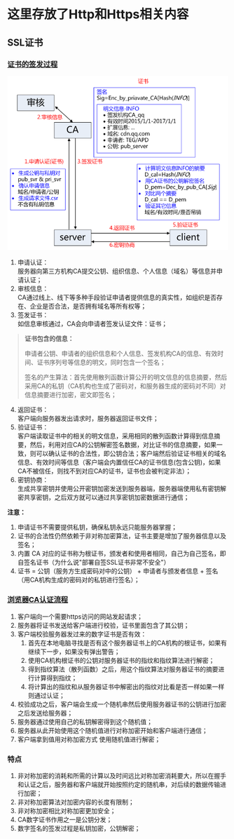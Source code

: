 # 这里存放了Http和Https相关内容


## SSL证书

### [证书的签发过程](https://www.cnblogs.com/xdyixia/p/11610102.html)

![20220413102628](https://raw.githubusercontent.com/neicun1024/PicBed/main/images_for_markdown/20220413102628.png)

1. 申请认证：<br>服务器向第三方机构CA提交公钥、组织信息、个人信息（域名）等信息并申请认证；
2. 审核信息：<br>CA通过线上、线下等多种手段验证申请者提供信息的真实性，如组织是否存在、企业是否合法，是否拥有域名等所有权等；
3. 签发证书：<br>如信息审核通过，CA会向申请者签发认证文件：证书；

> **证书包含的信息：**
> 
> 申请者公钥、申请者的组织信息和个人信息、签发机构CA的信息、有效时间、证书序列号等信息的明文，同时包含一个签名；
> 
> 签名的产生算法：首先使用散列函数计算公开的明文信息的信息摘要，然后采用CA的私钥（CA机构也生成了密码对，和服务器生成的密码对不同）对信息摘要进行加密，密文即签名；

4. 返回证书：<br>客户端向服务器发出请求时，服务器返回证书文件；
5. 验证证书：<br>客户端读取证书中的相关的明文信息，采用相同的散列函数计算得到信息摘要，然后，利用对应CA的公钥解密签名数据，对比证书的信息摘要，如果一致，则可以确认证书的合法性，即公钥合法；客户端然后验证证书相关的域名信息、有效时间等信息（客户端会内置信任CA的证书信息(包含公钥)，如果CA不被信任，则找不到对应CA的证书，证书也会被判定非法）；
6. 密钥协商：<br>生成共享密钥并使用公开密钥加密发送到服务器端，服务器端使用私有密钥解密共享密钥，之后双方就可以通过共享密钥加密数据进行通信；

**注意：**
1. 申请证书不需要提供私钥，确保私钥永远只能服务器掌握；
2. 证书的合法性仍然依赖于非对称加密算法，证书主要是增加了服务器信息以及签名；
3. 内置 CA 对应的证书称为根证书，颁发者和使用者相同，自己为自己签名，即自签名证书（为什么说"部署自签SSL证书非常不安全"）
4. 证书 = 公钥（服务方生成密码对中的公钥） + 申请者与颁发者信息 + 签名（用CA机构生成的密码对的私钥进行签名）；


### [浏览器CA认证流程](https://blog.csdn.net/u010164190/article/details/104582419)

1. 客户端向一个需要https访问的网站发起请求；
2. 服务器将证书发送给客户端进行校验，证书里面包含了其公钥；
3. 客户端校验服务器发过来的数字证书是否有效：
   1. 首先在本地电脑寻找是否有这个服务器证书上的CA机构的根证书，如果有继续下一步，如果没有弹出警告；
   2. 使用CA机构根证书的公钥对服务器证书的指纹和指纹算法进行解密；
   3. 得到指纹算法（散列函数）之后，用这个指纹算法对服务器证书的摘要进行计算得到指纹；
   4. 将计算出的指纹和从服务器证书中解密出的指纹对比看是否一样如果一样则通过认证；
4. 校验成功之后，客户端会生成一个随机串然后使用服务器证书的公钥进行加密之后发送给服务器；
5. 服务器通过使用自己的私钥解密得到这个随机值；
6. 服务器从此开始使用这个随机值进行对称加密开始和客户端进行通信；
7. 客户端拿到值用对称加密方式 使用随机值进行解密；


### 特点

1. 非对称加密的消耗和所需的计算以及时间远比对称加密消耗要大，所以在握手和认证之后，服务器和客户端就开始按照约定的随机串，对后续的数据传输进行加密；
2. 非对称加密算法对加密内容的长度有限制；
3. 非对称加密相比对称加密更加安全；
4. CA数字证书作用之一是公钥分发；
5. 数字签名的签发过程是私钥加密，公钥解密；